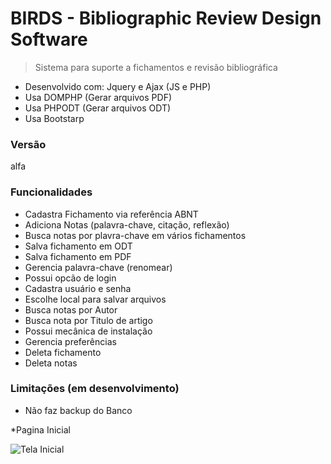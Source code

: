 BIRDS - Bibliographic Review Design Software
=========================

> Sistema para suporte a fichamentos e revisão bibliográfica

* Desenvolvido com: Jquery e Ajax (JS e PHP)
* Usa DOMPHP (Gerar arquivos PDF)
* Usa PHPODT (Gerar arquivos ODT)
* Usa Bootstarp

### Versão
alfa

### Funcionalidades

* Cadastra Fichamento via referência ABNT
* Adiciona Notas (palavra-chave, citação, reflexão)
* Busca notas por plavra-chave em vários fichamentos
* Salva fichamento em ODT
* Salva fichamento em PDF
* Gerencia palavra-chave (renomear)
* Possui opcão de login
* Cadastra usuário e senha
* Escolhe local para salvar arquivos
* Busca notas por Autor
* Busca nota por Titulo de artigo
* Possui mecânica de instalação
* Gerencia preferências
* Deleta fichamento
* Deleta notas

### Limitações (em desenvolvimento)

* Não faz backup do Banco

*Pagina Inicial

![Tela Inicial]("https://github.com/LuisAraujo/BIRDS-Bibliographic-review-design-software/blob/master/tela.png")
